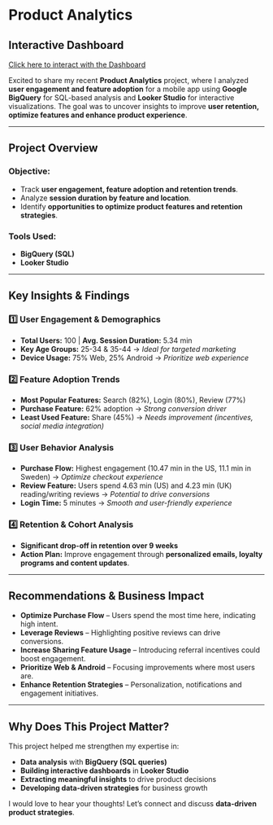 # Product Analytics

## Interactive Dashboard
[Click here to interact with the Dashboard](https://lookerstudio.google.com/reporting/5d087d6f-812a-4665-a1d7-3c1afbbb8ab7)

Excited to share my recent **Product Analytics** project, where I analyzed **user engagement and feature adoption** for a mobile app using **Google BigQuery** for SQL-based analysis and **Looker Studio** for interactive visualizations. The goal was to uncover insights to improve **user retention, optimize features and enhance product experience**.

---

## Project Overview

### Objective:
-  Track **user engagement, feature adoption and retention trends**.
-  Analyze **session duration by feature and location**.
-  Identify **opportunities to optimize product features and retention strategies**.

### Tools Used:
- **BigQuery (SQL)**
- **Looker Studio**

---

## Key Insights & Findings

### 1️⃣ User Engagement & Demographics
- **Total Users:** 100 | **Avg. Session Duration:** 5.34 min
- **Key Age Groups:** 25-34 & 35-44 → *Ideal for targeted marketing*
- **Device Usage:** 75% Web, 25% Android → *Prioritize web experience*

### 2️⃣ Feature Adoption Trends
- **Most Popular Features:** Search (82%), Login (80%), Review (77%)
- **Purchase Feature:** 62% adoption → *Strong conversion driver*
- **Least Used Feature:** Share (45%) → *Needs improvement (incentives, social media integration)*

### 3️⃣ User Behavior Analysis
- **Purchase Flow:** Highest engagement (10.47 min in the US, 11.1 min in Sweden) → *Optimize checkout experience*
- **Review Feature:** Users spend 4.63 min (US) and 4.23 min (UK) reading/writing reviews → *Potential to drive conversions*
- **Login Time:** 5 minutes → *Smooth and user-friendly experience*

### 4️⃣ Retention & Cohort Analysis
- **Significant drop-off in retention over 9 weeks**
- **Action Plan:** Improve engagement through **personalized emails, loyalty programs and content updates**.

---

## Recommendations & Business Impact

- **Optimize Purchase Flow** – Users spend the most time here, indicating high intent.
- **Leverage Reviews** – Highlighting positive reviews can drive conversions.
- **Increase Sharing Feature Usage** – Introducing referral incentives could boost engagement.
- **Prioritize Web & Android** – Focusing improvements where most users are.
- **Enhance Retention Strategies** – Personalization, notifications and engagement initiatives.

---

## Why Does This Project Matter?
This project helped me strengthen my expertise in:

- **Data analysis** with **BigQuery (SQL queries)**
- **Building interactive dashboards** in **Looker Studio**
- **Extracting meaningful insights** to drive product decisions
- **Developing data-driven strategies** for business growth

I would love to hear your thoughts! Let’s connect and discuss **data-driven product strategies**. 
